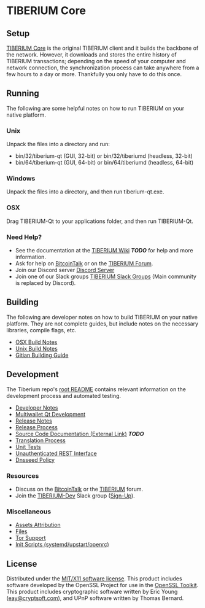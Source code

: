 TIBERIUM Core
=====================

Setup
---------------------
[TIBERIUM Core](http://tiberium.org/wallet) is the original TIBERIUM client and it builds the backbone of the network. However, it downloads and stores the entire history of TIBERIUM transactions; depending on the speed of your computer and network connection, the synchronization process can take anywhere from a few hours to a day or more. Thankfully you only have to do this once.

Running
---------------------
The following are some helpful notes on how to run TIBERIUM on your native platform.

### Unix

Unpack the files into a directory and run:

- bin/32/tiberium-qt (GUI, 32-bit) or bin/32/tiberiumd (headless, 32-bit)
- bin/64/tiberium-qt (GUI, 64-bit) or bin/64/tiberiumd (headless, 64-bit)

### Windows

Unpack the files into a directory, and then run tiberium-qt.exe.

### OSX

Drag TIBERIUM-Qt to your applications folder, and then run TIBERIUM-Qt.

### Need Help?

* See the documentation at the [TIBERIUM Wiki](https://en.bitcoin.it/wiki/Main_Page) ***TODO***
for help and more information.
* Ask for help on [BitcoinTalk](https://bitcointalk.org/index.php?topic=1262920.0) or on the [TIBERIUM Forum](http://forum.tiberium.org/).
* Join our Discord server [Discord Server](https://discord.tiberium.org)
* Join one of our Slack groups [TIBERIUM Slack Groups](https://tiberium.org/slack-logins/) (Main community is replaced by Discord).

Building
---------------------
The following are developer notes on how to build TIBERIUM on your native platform. They are not complete guides, but include notes on the necessary libraries, compile flags, etc.

- [OSX Build Notes](build-osx.md)
- [Unix Build Notes](build-unix.md)
- [Gitian Building Guide](gitian-building.md)

Development
---------------------
The Tiberium repo's [root README](https://github.com/TiberiumCC/Tiberium/blob/master/README.md) contains relevant information on the development process and automated testing.

- [Developer Notes](developer-notes.md)
- [Multiwallet Qt Development](multiwallet-qt.md)
- [Release Notes](release-notes.md)
- [Release Process](release-process.md)
- [Source Code Documentation (External Link)](https://dev.visucore.com/bitcoin/doxygen/) ***TODO***
- [Translation Process](translation_process.md)
- [Unit Tests](unit-tests.md)
- [Unauthenticated REST Interface](REST-interface.md)
- [Dnsseed Policy](dnsseed-policy.md)

### Resources

* Discuss on the [BitcoinTalk](https://bitcointalk.org/index.php?topic=1262920.0) or the [TIBERIUM](http://forum.tiberium.org/) forum.
* Join the [TIBERIUM-Dev](https://tiberium-dev.slack.com/) Slack group ([Sign-Up](https://tiberium-dev.herokuapp.com/)).

### Miscellaneous
- [Assets Attribution](assets-attribution.md)
- [Files](files.md)
- [Tor Support](tor.md)
- [Init Scripts (systemd/upstart/openrc)](init.md)

License
---------------------
Distributed under the [MIT/X11 software license](http://www.opensource.org/licenses/mit-license.php).
This product includes software developed by the OpenSSL Project for use in the [OpenSSL Toolkit](https://www.openssl.org/). This product includes
cryptographic software written by Eric Young ([eay@cryptsoft.com](mailto:eay@cryptsoft.com)), and UPnP software written by Thomas Bernard.
